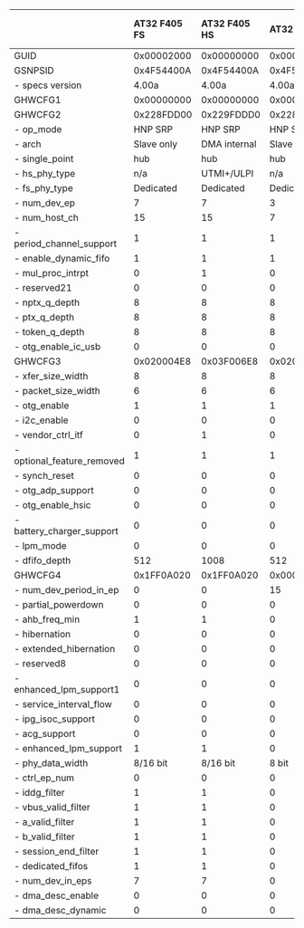 |                            | AT32 F405 FS   | AT32 F405 HS   | AT32 F415   | BCM2711 (Pi4)   | EFM32GG      | ESP32-S2/S3   | ESP32-P4     | ST F207/F407/411/429 FS   | ST F407/429 HS   | ST F412/76x FS   | ST F723/L4P5 FS   | ST F723 HS   | ST F76x HS   | ST H743/H750   | ST L476 FS   | ST U5A5/H7RS/N6 HS   | XMC4500      | GD32VF103   |
|:---------------------------|:---------------|:---------------|:------------|:----------------|:-------------|:--------------|:-------------|:--------------------------|:-----------------|:-----------------|:------------------|:-------------|:-------------|:---------------|:-------------|:---------------------|:-------------|:------------|
| GUID                       | 0x00002000     | 0x00000000     | 0x00001000  | 0x2708A000      | 0x00000000   | 0x00000000    | 0x00000000   | 0x00001200                | 0x00001100       | 0x00002000       | 0x00003000        | 0x00003100   | 0x00002100   | 0x00002300     | 0x00002000   | 0x00005000           | 0x00AEC000   | 0x00001000  |
| GSNPSID                    | 0x4F54400A     | 0x4F54400A     | 0x4F54400A  | 0x4F54280A      | 0x4F54330A   | 0x4F54400A    | 0x4F54400A   | 0x4F54281A                | 0x4F54281A       | 0x4F54320A       | 0x4F54330A        | 0x4F54330A   | 0x4F54320A   | 0x4F54330A     | 0x4F54310A   | 0x4F54411A           | 0x4F54292A   | 0x00000000  |
| - specs version            | 4.00a          | 4.00a          | 4.00a       | 2.80a           | 3.30a        | 4.00a         | 4.00a        | 2.81a                     | 2.81a            | 3.20a            | 3.30a             | 3.30a        | 3.20a        | 3.30a          | 3.10a        | 4.11a                | 2.92a        | 0.00W       |
| GHWCFG1                    | 0x00000000     | 0x00000000     | 0x00000000  | 0x00000000      | 0x00000000   | 0x00000000    | 0x00000000   | 0x00000000                | 0x00000000       | 0x00000000       | 0x00000000        | 0x00000000   | 0x00000000   | 0x00000000     | 0x00000000   | 0x00000000           | 0x00000000   | 0x00000000  |
| GHWCFG2                    | 0x228FDD00     | 0x229FDDD0     | 0x228DCD00  | 0x228DDD50      | 0x228F5910   | 0x224DD930    | 0x215FFFD0   | 0x229DCD20                | 0x229ED590       | 0x229ED520       | 0x229ED520        | 0x229FE1D0   | 0x229FE190   | 0x229FE190     | 0x229ED520   | 0x228FE052           | 0x228F5930   | 0x00000000  |
| - op_mode                  | HNP SRP        | HNP SRP        | HNP SRP     | HNP SRP         | HNP SRP      | HNP SRP       | HNP SRP      | HNP SRP                   | HNP SRP          | HNP SRP          | HNP SRP           | HNP SRP      | HNP SRP      | HNP SRP        | HNP SRP      | noHNP noSRP          | HNP SRP      | HNP SRP     |
| - arch                     | Slave only     | DMA internal   | Slave only  | DMA internal    | DMA internal | DMA internal  | DMA internal | Slave only                | DMA internal     | Slave only       | Slave only        | DMA internal | DMA internal | DMA internal   | Slave only   | DMA internal         | DMA internal | Slave only  |
| - single_point             | hub            | hub            | hub         | hub             | hub          | n/a           | hub          | n/a                       | hub              | n/a              | n/a               | hub          | hub          | hub            | n/a          | hub                  | n/a          | hub         |
| - hs_phy_type              | n/a            | UTMI+/ULPI     | n/a         | UTMI+           | n/a          | n/a           | UTMI+/ULPI   | n/a                       | ULPI             | n/a              | n/a               | UTMI+/ULPI   | ULPI         | ULPI           | n/a          | UTMI+                | n/a          | n/a         |
| - fs_phy_type              | Dedicated      | Dedicated      | Dedicated   | Dedicated       | Dedicated    | Dedicated     | Shared ULPI  | Dedicated                 | Dedicated        | Dedicated        | Dedicated         | Dedicated    | Dedicated    | Dedicated      | Dedicated    | n/a                  | Dedicated    | n/a         |
| - num_dev_ep               | 7              | 7              | 3           | 7               | 6            | 6             | 15           | 3                         | 5                | 5                | 5                 | 8            | 8            | 8              | 5            | 8                    | 6            | 0           |
| - num_host_ch              | 15             | 15             | 7           | 7               | 13           | 7             | 15           | 7                         | 11               | 11               | 11                | 15           | 15           | 15             | 11           | 15                   | 13           | 0           |
| - period_channel_support   | 1              | 1              | 1           | 1               | 1            | 1             | 1            | 1                         | 1                | 1                | 1                 | 1            | 1            | 1              | 1            | 1                    | 1            | 0           |
| - enable_dynamic_fifo      | 1              | 1              | 1           | 1               | 1            | 1             | 1            | 1                         | 1                | 1                | 1                 | 1            | 1            | 1              | 1            | 1                    | 1            | 0           |
| - mul_proc_intrpt          | 0              | 1              | 0           | 0               | 0            | 0             | 1            | 1                         | 1                | 1                | 1                 | 1            | 1            | 1              | 1            | 0                    | 0            | 0           |
| - reserved21               | 0              | 0              | 0           | 0               | 0            | 0             | 0            | 0                         | 0                | 0                | 0                 | 0            | 0            | 0              | 0            | 0                    | 0            | 0           |
| - nptx_q_depth             | 8              | 8              | 8           | 8               | 8            | 4             | 4            | 8                         | 8                | 8                | 8                 | 8            | 8            | 8              | 8            | 8                    | 8            | 2           |
| - ptx_q_depth              | 8              | 8              | 8           | 8               | 8            | 8             | 4            | 8                         | 8                | 8                | 8                 | 8            | 8            | 8              | 8            | 8                    | 8            | 2           |
| - token_q_depth            | 8              | 8              | 8           | 8               | 8            | 8             | 8            | 8                         | 8                | 8                | 8                 | 8            | 8            | 8              | 8            | 8                    | 8            | 0           |
| - otg_enable_ic_usb        | 0              | 0              | 0           | 0               | 0            | 0             | 0            | 0                         | 0                | 0                | 0                 | 0            | 0            | 0              | 0            | 0                    | 0            | 0           |
| GHWCFG3                    | 0x020004E8     | 0x03F006E8     | 0x020004E8  | 0x0FF000E8      | 0x01F204E8   | 0x00C804B5    | 0x03805EB5   | 0x020001E8                | 0x03F403E8       | 0x0200D1E8       | 0x0200D1E8        | 0x03EED2E8   | 0x03EED2E8   | 0x03B8D2E8     | 0x0200D1E8   | 0x03B882E8           | 0x027A01E5   | 0x00000000  |
| - xfer_size_width          | 8              | 8              | 8           | 8               | 8            | 5             | 5            | 8                         | 8                | 8                | 8                 | 8            | 8            | 8              | 8            | 8                    | 5            | 0           |
| - packet_size_width        | 6              | 6              | 6           | 6               | 6            | 3             | 3            | 6                         | 6                | 6                | 6                 | 6            | 6            | 6              | 6            | 6                    | 6            | 0           |
| - otg_enable               | 1              | 1              | 1           | 1               | 1            | 1             | 1            | 1                         | 1                | 1                | 1                 | 1            | 1            | 1              | 1            | 1                    | 1            | 0           |
| - i2c_enable               | 0              | 0              | 0           | 0               | 0            | 0             | 0            | 1                         | 1                | 1                | 1                 | 0            | 0            | 0              | 1            | 0                    | 1            | 0           |
| - vendor_ctrl_itf          | 0              | 1              | 0           | 0               | 0            | 0             | 1            | 0                         | 1                | 0                | 0                 | 1            | 1            | 1              | 0            | 1                    | 0            | 0           |
| - optional_feature_removed | 1              | 1              | 1           | 0               | 1            | 1             | 1            | 0                         | 0                | 0                | 0                 | 0            | 0            | 0              | 0            | 0                    | 0            | 0           |
| - synch_reset              | 0              | 0              | 0           | 0               | 0            | 0             | 1            | 0                         | 0                | 0                | 0                 | 0            | 0            | 0              | 0            | 0                    | 0            | 0           |
| - otg_adp_support          | 0              | 0              | 0           | 0               | 0            | 0             | 1            | 0                         | 0                | 1                | 1                 | 1            | 1            | 1              | 1            | 0                    | 0            | 0           |
| - otg_enable_hsic          | 0              | 0              | 0           | 0               | 0            | 0             | 0            | 0                         | 0                | 0                | 0                 | 0            | 0            | 0              | 0            | 0                    | 0            | 0           |
| - battery_charger_support  | 0              | 0              | 0           | 0               | 0            | 0             | 1            | 0                         | 0                | 1                | 1                 | 1            | 1            | 1              | 1            | 0                    | 0            | 0           |
| - lpm_mode                 | 0              | 0              | 0           | 0               | 0            | 0             | 0            | 0                         | 0                | 1                | 1                 | 1            | 1            | 1              | 1            | 1                    | 0            | 0           |
| - dfifo_depth              | 512            | 1008           | 512         | 4080            | 498          | 200           | 896          | 512                       | 1012             | 512              | 512               | 1006         | 1006         | 952            | 512          | 952                  | 634          | 0           |
| GHWCFG4                    | 0x1FF0A020     | 0x1FF0A020     | 0x0000000F  | 0x1FF00020      | 0x1BF08030   | 0xD3F0A030    | 0xDFF1A030   | 0x0FF08030                | 0x17F00030       | 0x17F08030       | 0x17F08030        | 0x23F00030   | 0x23F00030   | 0xE3F00030     | 0x17F08030   | 0xE2103E30           | 0xDBF08030   | 0x00000000  |
| - num_dev_period_in_ep     | 0              | 0              | 15          | 0               | 0            | 0             | 0            | 0                         | 0                | 0                | 0                 | 0            | 0            | 0              | 0            | 0                    | 0            | 0           |
| - partial_powerdown        | 0              | 0              | 0           | 0               | 1            | 1             | 1            | 1                         | 1                | 1                | 1                 | 1            | 1            | 1              | 1            | 1                    | 1            | 0           |
| - ahb_freq_min             | 1              | 1              | 0           | 1               | 1            | 1             | 1            | 1                         | 1                | 1                | 1                 | 1            | 1            | 1              | 1            | 1                    | 1            | 0           |
| - hibernation              | 0              | 0              | 0           | 0               | 0            | 0             | 0            | 0                         | 0                | 0                | 0                 | 0            | 0            | 0              | 0            | 0                    | 0            | 0           |
| - extended_hibernation     | 0              | 0              | 0           | 0               | 0            | 0             | 0            | 0                         | 0                | 0                | 0                 | 0            | 0            | 0              | 0            | 0                    | 0            | 0           |
| - reserved8                | 0              | 0              | 0           | 0               | 0            | 0             | 0            | 0                         | 0                | 0                | 0                 | 0            | 0            | 0              | 0            | 0                    | 0            | 0           |
| - enhanced_lpm_support1    | 0              | 0              | 0           | 0               | 0            | 0             | 0            | 0                         | 0                | 0                | 0                 | 0            | 0            | 0              | 0            | 1                    | 0            | 0           |
| - service_interval_flow    | 0              | 0              | 0           | 0               | 0            | 0             | 0            | 0                         | 0                | 0                | 0                 | 0            | 0            | 0              | 0            | 1                    | 0            | 0           |
| - ipg_isoc_support         | 0              | 0              | 0           | 0               | 0            | 0             | 0            | 0                         | 0                | 0                | 0                 | 0            | 0            | 0              | 0            | 1                    | 0            | 0           |
| - acg_support              | 0              | 0              | 0           | 0               | 0            | 0             | 0            | 0                         | 0                | 0                | 0                 | 0            | 0            | 0              | 0            | 1                    | 0            | 0           |
| - enhanced_lpm_support     | 1              | 1              | 0           | 0               | 0            | 1             | 1            | 0                         | 0                | 0                | 0                 | 0            | 0            | 0              | 0            | 1                    | 0            | 0           |
| - phy_data_width           | 8/16 bit       | 8/16 bit       | 8 bit       | 8 bit           | 8/16 bit     | 8/16 bit      | 8/16 bit     | 8/16 bit                  | 8 bit            | 8/16 bit         | 8/16 bit          | 8 bit        | 8 bit        | 8 bit          | 8/16 bit     | 8 bit                | 8/16 bit     | 8 bit       |
| - ctrl_ep_num              | 0              | 0              | 0           | 0               | 0            | 0             | 1            | 0                         | 0                | 0                | 0                 | 0            | 0            | 0              | 0            | 0                    | 0            | 0           |
| - iddg_filter              | 1              | 1              | 0           | 1               | 1            | 1             | 1            | 1                         | 1                | 1                | 1                 | 1            | 1            | 1              | 1            | 1                    | 1            | 0           |
| - vbus_valid_filter        | 1              | 1              | 0           | 1               | 1            | 1             | 1            | 1                         | 1                | 1                | 1                 | 1            | 1            | 1              | 1            | 0                    | 1            | 0           |
| - a_valid_filter           | 1              | 1              | 0           | 1               | 1            | 1             | 1            | 1                         | 1                | 1                | 1                 | 1            | 1            | 1              | 1            | 0                    | 1            | 0           |
| - b_valid_filter           | 1              | 1              | 0           | 1               | 1            | 1             | 1            | 1                         | 1                | 1                | 1                 | 1            | 1            | 1              | 1            | 0                    | 1            | 0           |
| - session_end_filter       | 1              | 1              | 0           | 1               | 1            | 1             | 1            | 1                         | 1                | 1                | 1                 | 1            | 1            | 1              | 1            | 0                    | 1            | 0           |
| - dedicated_fifos          | 1              | 1              | 0           | 1               | 1            | 1             | 1            | 1                         | 1                | 1                | 1                 | 1            | 1            | 1              | 1            | 1                    | 1            | 0           |
| - num_dev_in_eps           | 7              | 7              | 0           | 7               | 6            | 4             | 7            | 3                         | 5                | 5                | 5                 | 8            | 8            | 8              | 5            | 8                    | 6            | 0           |
| - dma_desc_enable          | 0              | 0              | 0           | 0               | 0            | 1             | 1            | 0                         | 0                | 0                | 0                 | 0            | 0            | 1              | 0            | 1                    | 1            | 0           |
| - dma_desc_dynamic         | 0              | 0              | 0           | 0               | 0            | 1             | 1            | 0                         | 0                | 0                | 0                 | 0            | 0            | 1              | 0            | 1                    | 1            | 0           |
